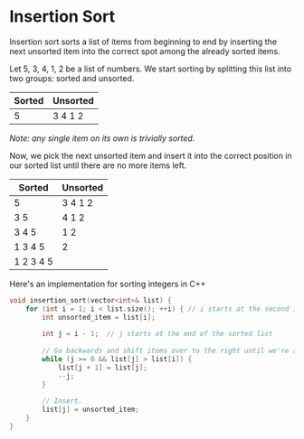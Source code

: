 # Insertion Sort

Insertion sort sorts a list of items from beginning to end by inserting the next unsorted item into the correct spot among the already sorted items.

Let 5, 3, 4, 1, 2 be a list of numbers. We start sorting by splitting this list into two groups: sorted and unsorted.

Sorted | Unsorted
-|-
5 | 3 4 1 2

*Note: any single item on its own is trivially sorted.*

Now, we pick the next unsorted item and insert it into the correct position in our sorted list until there are no more items left.

Sorted | Unsorted
-|-
5 | 3 4 1 2
3 5 | 4 1 2
3 4 5 | 1 2
1 3 4 5 | 2
1 2 3 4 5 |

Here's an implementation for sorting integers in C++
```C++
void insertion_sort(vector<int>& list) {
    for (int i = 1; i < list.size(); ++i) { // i starts at the second item
        int unsorted_item = list[i];
        
        int j = i - 1;  // j starts at the end of the sorted list
        
        // Go backwards and shift items over to the right until we're at the right spot.
        while (j >= 0 && list[j] > list[i]) {
            list[j + 1] = list[j];
            --j;
        }
        
        // Insert.
        list[j] = unsorted_item;
    }
}
```
